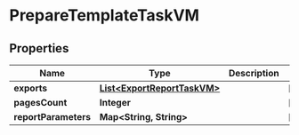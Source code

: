 

# PrepareTemplateTaskVM


## Properties

| Name | Type | Description | Notes |
|------------ | ------------- | ------------- | -------------|
|**exports** | [**List&lt;ExportReportTaskVM&gt;**](ExportReportTaskVM.md) |  |  [optional] |
|**pagesCount** | **Integer** |  |  [optional] |
|**reportParameters** | **Map&lt;String, String&gt;** |  |  [optional] |




